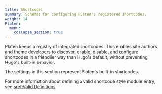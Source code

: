 ```yaml
---
title: Shortcodes
summary: Schemas for configuring Platen's registered shortcodes.
weight: 14
Platen:
  menu:
    collapse_section: true
---
```


Platen keeps a registry of integrated shortcodes. This enables site authors and theme developers to
discover, enable, disable, and configure shortcodes in a friendlier way than Hugo's default, without
preventing Hugo's built-in behavior.

The settings in this section represent Platen's built-in shortcodes.

For more information about defining a valid shortcode style module entry, see
[sref:Valid Definitions]

```section
```

<!-- Link References -->
[sref:Valid Definitions]: Platen.Site.shortcodes.valid
